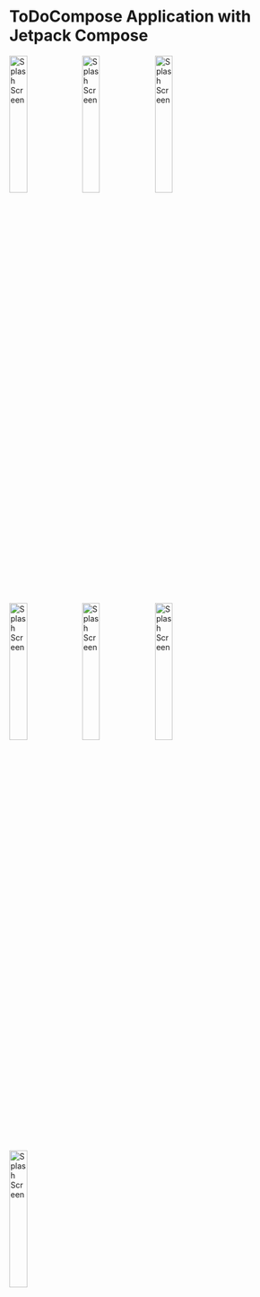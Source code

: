 # ToDoCompose Application with Jetpack Compose

<img src="https://i.imgur.com/1auB2d7.jpeg" height="25%" width="25%" alt="Splash Screen"/>
<img src="https://i.imgur.com/TPgYfAz.jpeg" height="25%" width="25%" alt="Splash Screen"/>
<img src="https://i.imgur.com/RkmuFm4.jpeg" height="25%" width="25%" alt="Splash Screen"/>
<img src="https://i.imgur.com/nPXX39N.jpeg" height="25%" width="25%" alt="Splash Screen"/>
<img src="https://i.imgur.com/Od8PnMO.jpeg" height="25%" width="25%" alt="Splash Screen"/>
<img src="https://i.imgur.com/BSFSfsG.jpeg" height="25%" width="25%" alt="Splash Screen"/>
<img src="https://i.imgur.com/eCkaIkd.jpeg" height="25%" width="25%" alt="Splash Screen"/>
